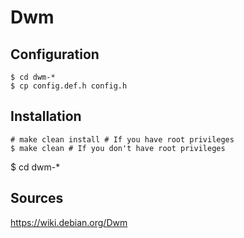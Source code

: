 # Dwm

## Configuration
```
$ cd dwm-*
$ cp config.def.h config.h
```

## Installation
```
# make clean install # If you have root privileges
$ make clean # If you don't have root privileges
```
$ cd dwm-*

## Sources
https://wiki.debian.org/Dwm
